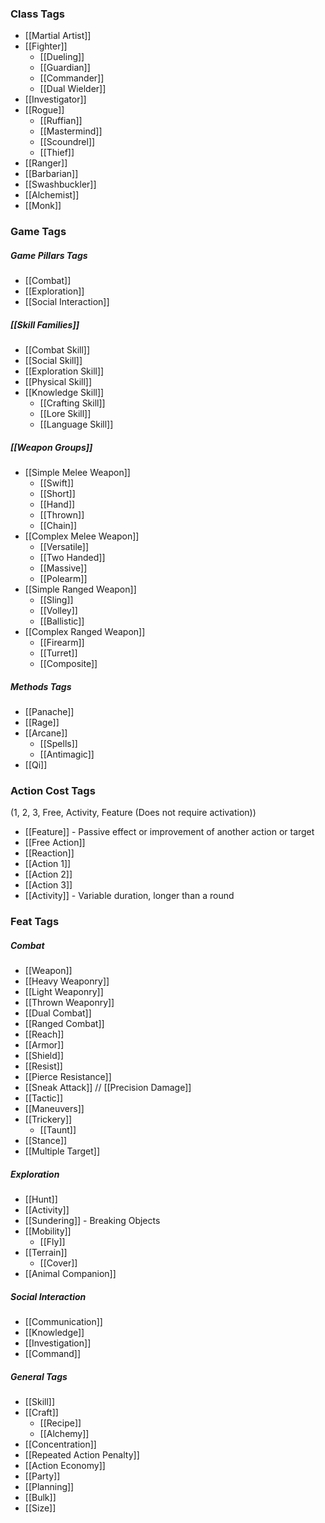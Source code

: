 ### Class Tags
- [[Martial Artist]]
- [[Fighter]]
	- [[Dueling]]
	- [[Guardian]]
	- [[Commander]]
	- [[Dual Wielder]]
- [[Investigator]]
- [[Rogue]]
	- [[Ruffian]]
	- [[Mastermind]]
	- [[Scoundrel]]
	- [[Thief]]
- [[Ranger]]
- [[Barbarian]]
- [[Swashbuckler]]
- [[Alchemist]]
- [[Monk]]

### Game Tags
##### Game Pillars Tags
- [[Combat]]
- [[Exploration]]
- [[Social Interaction]]

##### [[Skill Families]]
- [[Combat Skill]]
- [[Social Skill]]
- [[Exploration Skill]]
- [[Physical Skill]]
- [[Knowledge Skill]]
	- [[Crafting Skill]]
	- [[Lore Skill]]
	- [[Language Skill]]

##### [[Weapon Groups]]
- [[Simple Melee Weapon]]
	- [[Swift]]
	- [[Short]]
	- [[Hand]]
	- [[Thrown]]
	- [[Chain]]
- [[Complex Melee Weapon]]
	- [[Versatile]]
	- [[Two Handed]]
	- [[Massive]]
	- [[Polearm]]
- [[Simple Ranged Weapon]]
	- [[Sling]]
	- [[Volley]]
	- [[Ballistic]]
- [[Complex Ranged Weapon]]
	- [[Firearm]]
	- [[Turret]]
	- [[Composite]]

##### Methods Tags
- [[Panache]]
- [[Rage]]
- [[Arcane]]
	- [[Spells]]
	- [[Antimagic]]
- [[Qi]]

### Action Cost Tags
(1, 2, 3, Free, Activity, Feature (Does not require activation))
- [[Feature]] - Passive effect or improvement of another action or target
- [[Free Action]]
- [[Reaction]]
- [[Action 1]]
- [[Action 2]]
- [[Action 3]]
- [[Activity]] - Variable duration, longer than a round

### Feat Tags
##### Combat
- [[Weapon]]
- [[Heavy Weaponry]]
- [[Light Weaponry]]
- [[Thrown Weaponry]]
- [[Dual Combat]]
- [[Ranged Combat]]
- [[Reach]]
- [[Armor]]
- [[Shield]]
- [[Resist]]
- [[Pierce Resistance]]
- [[Sneak Attack]] // [[Precision Damage]]
- [[Tactic]]
- [[Maneuvers]]
- [[Trickery]]
	- [[Taunt]]
- [[Stance]]
- [[Multiple Target]]

##### Exploration
- [[Hunt]]
- [[Activity]]
- [[Sundering]] - Breaking Objects
- [[Mobility]]
	- [[Fly]]
- [[Terrain]]
	- [[Cover]]
- [[Animal Companion]]

##### Social Interaction
- [[Communication]]
- [[Knowledge]]
- [[Investigation]]
- [[Command]]

##### General Tags
- [[Skill]]
- [[Craft]]
	- [[Recipe]]
	- [[Alchemy]]
- [[Concentration]]
- [[Repeated Action Penalty]]
- [[Action Economy]]
- [[Party]]
- [[Planning]]
- [[Bulk]]
- [[Size]]